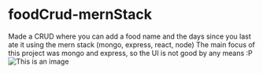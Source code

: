 # foodCrud-mernStack

Made a CRUD where you can add a food name and the days since you last ate it using the mern stack (mongo, express, react, node)
The main focus of this project was mongo and express, so the UI is not good by any means :P
![This is an image](https://github.com/Rafl27/foodCrud-mernStack/blob/main/Screenshot%20from%202022-07-16%2009-52-54.png)
